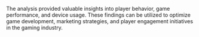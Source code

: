 The analysis provided valuable insights into player behavior, game performance, and device usage. These findings can be utilized to optimize game development, marketing strategies, and player engagement initiatives in the gaming industry.
